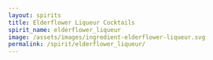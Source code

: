 ```yaml
---
layout: spirits
title: Elderflower Liqueur Cocktails
spirit_name: elderflower_liqueur
image: /assets/images/ingredient-elderflower-liqueur.svg
permalink: /spirit/elderflower_liqueur/
---
```

